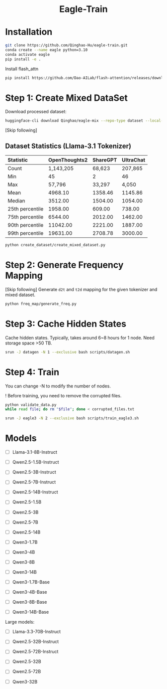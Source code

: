 <h1 style="text-align: center;">Eagle-Train</h1>

# Installation

```bash
git clone https://github.com/Qinghao-Hu/eagle-train.git
conda create --name eagle python=3.10
conda activate eagle
pip install -e .
```

Install flash_attn
```bash
pip install https://github.com/Dao-AILab/flash-attention/releases/download/v2.7.4.post1/flash_attn-2.7.4.post1+cu12torch2.6cxx11abiTRUE-cp310-cp310-linux_x86_64.whl
```





# Step 1: Create Mixed DataSet

Download processed dataset:

```bash
huggingface-cli download Qinghao/eagle-mix --repo-type dataset --local-dir /path/to/your/directory
```

[Skip following]

## Dataset Statistics (Llama-3.1 Tokenizer)

| Statistic | OpenThoughts2 | ShareGPT | UltraChat |
| :--- | :--- | :--- | :--- |
| Count | 1,143,205 | 68,623 | 207,865 |
| Min | 45 | 2 | 46 |
| Max | 57,796 | 33,297 | 4,050 |
| Mean | 4968.10 | 1358.46 | 1145.86 |
| Median | 3512.00 | 1504.00 | 1054.00 |
| 25th percentile | 1958.00 | 609.00 | 738.00 |
| 75th percentile | 6544.00 | 2012.00 | 1462.00 |
| 90th percentile | 11042.00 | 2221.00 | 1887.00 |
| 99th percentile | 19631.00 | 2708.78 | 3000.00 |


```bash
python create_dataset/create_mixed_dataset.py
```

<!-- /nobackup/qinghao/dataset/reasoning/OpenThoughts2-1M
/nobackup/qinghao/trace/ShareGPT_V4.3_unfiltered_cleaned_split.json
/nobackup/qinghao/dataset/ultrachat_200k -->


# Step 2: Generate Frequency Mapping
[Skip following]
Generate `d2t` and `t2d` mapping for the given tokenizer and mixed dataset.

```bash
python freq_map/generate_freq.py
```

# Step 3: Cache Hidden States

Cache hidden states. Typically, takes around 6~8 hours for 1 node. Need storage space >50 TB.

```bash
srun -J datagen -N 1 --exclusive bash scripts/datagen.sh
```


# Step 4: Train

You can change -N to modify the number of nodes.


! Before training, you need to remove the corrupted files.
```bash
python validate_data.py
while read file; do rm "$file"; done < corrupted_files.txt
```

```bash
srun -J eagle3 -N 2 --exclusive bash scripts/train_eagle3.sh
```

# Models

- [ ] Llama-3.1-8B-Instruct
- [ ] Qwen2.5-1.5B-Instruct
- [ ] Qwen2.5-3B-Instruct
- [ ] Qwen2.5-7B-Instruct
- [ ] Qwen2.5-14B-Instruct
- [ ] Qwen2.5-1.5B
- [ ] Qwen2.5-3B
- [ ] Qwen2.5-7B
- [ ] Qwen2.5-14B
- [ ] Qwen3-1.7B
- [ ] Qwen3-4B
- [ ] Qwen3-8B
- [ ] Qwen3-14B
- [ ] Qwen3-1.7B-Base
- [ ] Qwen3-4B-Base
- [ ] Qwen3-8B-Base
- [ ] Qwen3-14B-Base


Large models:

- [ ] Llama-3.3-70B-Instruct
- [ ] Qwen2.5-32B-Instruct
- [ ] Qwen2.5-72B-Instruct
- [ ] Qwen2.5-32B
- [ ] Qwen2.5-72B
- [ ] Qwen3-32B

